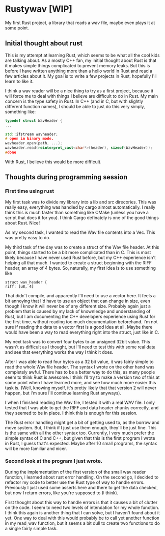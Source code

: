 # Rustywav [WIP]

My first Rust project, a library that reads a wav file, maybe even plays it at some point.

## Initial thought about rust
This is my attempt at learning Rust, which seems to be what all the cool kids are talking about.
As a mostly C++ fan, my initial thought about Rust is that it makes simple things complicated to prevent memory leaks.
But this is before I have written anything more than a hello world in Rust and read a few articles about it.
My goal is to write a few projects in Rust, hopefully I'll learn to like it.

I think a wav reader will be a nice thing to try as a first project, because it will force me to deal with things I believe are difficult to do in Rust.
My main concern is the type safety in Rust. In C++ (and in C, but with slightly different function names), I should be able to just do this very simply, something like:
```cpp
typedef struct WavHeader {
...

std::ifstream wavheader;
# open in binary mode.
wavheader.open(path, ...);
wavheader.read(reinterpret_cast<char*>(header), sizeof(WavHeader));
#done
```
With Rust, I believe this would be more difficult.

## Thoughts during programming session

### First time using rust

My first task was to divide my library into a lib and src direcories.
This was really easy, everything was handled by cargo almost automatically. I really think this is much faster than something like CMake (unless you have a script that does it for you).
I think Cargo definately is one of the good things about Rust. Nice!

As my second task, I wanted to read the Wav file contents into a Vec. This was pretty easy to do.

My third task of the day was to create a struct of the Wav file header.
At this point, things started to be a bit more complicated than in C. This is most likely because I have never used Rust before,
but my C++ experience isn't helping all that much. I wanted to create a struct beginning with the RIFF header, an array of 4 bytes.
So, naturally, my first idea is to use something like
```
struct wav_header {
riff: [u8, 4]
```
That didn't compile, and apparently I'll need to use a vector here.
It feels a bit annoying that I'd have to use an object that can change in size, even though I know it will never be of any different size.
Probably again just a problem that is caused by my lack of knownledge and understanding of Rust, but I am documenting the C++ developers experience using Rust for the first time,
without reading too much documentation beforehand.
I'm not sure if reading the data to a vector first is a good idea at all. Maybe there would have been a way to read everything right into the struct, just like in C.

My next task was to convert four bytes to an unsigned 32bit value.
This wasn't as difficult as I thought, but I'll need to test this with some real data and see that everything works the way I think it does.


After I was able to read four bytes as a 32 bit value, it was fairly simple to read the whole Wav file header.
The syntax I wrote on the other hand was completely awful.
There has to be a better way to do this, as many people seem to think Rust is awesome.
I think I'll try to make a version two of this at some point when I have learned more, and see how much more easier this task is.
(Well, knowing myself, it's pretty likely that that version 2 will never happen, but I'm sure I'll continue learning Rust anyways).

I when I finished reading the Wav file, I tested it with a real WAV file.
I only tested that I was able to get the RIFF and data header chunks correctly, and they seemed to be in place. I think this is enough for this session.

The Rust error handling might get a bit of getting used to, as the borrow and move system.
But, I think if I just use them enough, they'll be just fine.
This is the same with all the other syntax too. Currently,
I very much prefer the simple syntax of C and C++, but given that this is the first program I wrote in Rust, I guess that's expected. Maybe after 10 small programs, the syntax will be more familiar and nicer.

### Second look at the program I just wrote.

During the implementation of the first version of the small wav reader function, I learned about rust error handling.
On the second go, I decided to refactor my code to better use the Rust type of way to handle errors.
Previously I just used some asserts here and there to get the data checked, but now I return errors, like you're supposed to (I think).

First thought about this way to handle errors is that it causes a bit of clutter on the code.
I seem to need two levels of intendation for my whole function. I think this again is another thing that I can solve, but I haven't found about it yet.
One way to deal with this would probably be to call yet another function in my read\_wav function,
but it seems a bit dull to create two functions to do a single fairly simple task.

